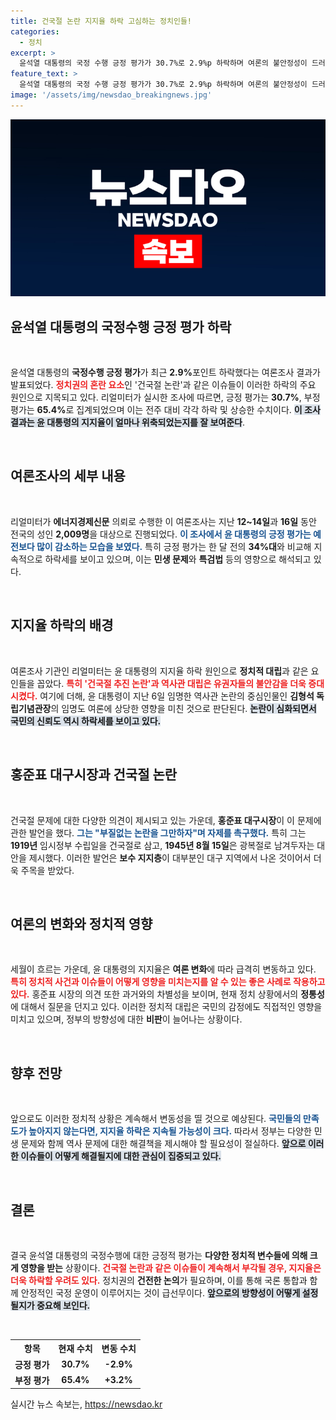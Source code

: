 ```yaml
---
title: 건국절 논란 지지율 하락 고심하는 정치인들!
categories:
  - 정치
excerpt: >
  윤석열 대통령의 국정 수행 긍정 평가가 30.7%로 2.9%p 하락하며 여론의 불안정성이 드러났다. 건국절 논란에 직면한 대통령과 홍준표 시장의 반응은 과연 민심을 돌릴 수 있을까? 클릭하여 상세 내용을 확인해보세요!
feature_text: >
  윤석열 대통령의 국정 수행 긍정 평가가 30.7%로 2.9%p 하락하며 여론의 불안정성이 드러났다. 건국절 논란에 직면한 대통령과 홍준표 시장의 반응은 과연 민심을 돌릴 수 있을까? 클릭하여 상세 내용을 확인해보세요!
image: '/assets/img/newsdao_breakingnews.jpg'
---
```


<p><img src="/assets/img/newsdao_breakingnews.jpg" alt="koreaapp 속보" /></p>

<h2 data-ke-size="size26">윤석열 대통령의 국정수행 긍정 평가 하락</h2>

<p data-ke-size="size16">&nbsp;</p>

<p>윤석열 대통령의 <strong>국정수행 긍정 평가</strong>가 최근 <strong>2.9%</strong>포인트 하락했다는 여론조사 결과가 발표되었다. <b><span style="color: #ee2323;">정치권의 혼란 요소</span></b>인 '건국절 논란'과 같은 이슈들이 이러한 하락의 주요 원인으로 지목되고 있다. 리얼미터가 실시한 조사에 따르면, 긍정 평가는 <strong>30.7%</strong>, 부정 평가는 <strong>65.4%</strong>로 집계되었으며 이는 전주 대비 각각 하락 및 상승한 수치이다. <b><span style="background-color: #21538527;">이 조사 결과는 윤 대통령의 지지율이 얼마나 위축되었는지를 잘 보여준다</span></b>.</p>

<p data-ke-size="size16">&nbsp;</p>

<h2 data-ke-size="size26">여론조사의 세부 내용</h2>

<p data-ke-size="size16">&nbsp;</p>

<p>리얼미터가 <strong>에너지경제신문</strong> 의뢰로 수행한 이 여론조사는 지난 <strong>12~14일</strong>과 <strong>16일</strong> 동안 전국의 성인 <strong>2,009명</strong>을 대상으로 진행되었다. <b><span style="color: #1a5490;">이 조사에서 윤 대통령의 긍정 평가는 예전보다 많이 감소하는 모습을 보였다.</span></b> 특히 긍정 평가는 한 달 전의 <strong>34%대</strong>와 비교해 지속적으로 하락세를 보이고 있으며, 이는 <strong>민생 문제</strong>와 <strong>특검법</strong> 등의 영향으로 해석되고 있다. </p>

<p data-ke-size="size16">&nbsp;</p>

<h2 data-ke-size="size26">지지율 하락의 배경</h2>

<p data-ke-size="size16">&nbsp;</p>

<p>여론조사 기관인 리얼미터는 윤 대통령의 지지율 하락 원인으로 <strong>정치적 대립</strong>과 같은 요인들을 꼽았다. <b><span style="color: #ee2323;">특히 '건국절 추진 논란'과 역사관 대립은 유권자들의 불안감을 더욱 증대시켰다.</span></b> 여기에 더해, 윤 대통령이 지난 6일 임명한 역사관 논란의 중심인물인 <strong>김형석 독립기념관장</strong>의 임명도 여론에 상당한 영향을 미친 것으로 판단된다. <b><span style="background-color: #21538527;">논란이 심화되면서 국민의 신뢰도 역시 하락세를 보이고 있다.</span></b></p>

<p data-ke-size="size16">&nbsp;</p>

<h2 data-ke-size="size26">홍준표 대구시장과 건국절 논란</h2>

<p data-ke-size="size16">&nbsp;</p>

<p>건국절 문제에 대한 다양한 의견이 제시되고 있는 가운데, <strong>홍준표 대구시장</strong>이 이 문제에 관한 발언을 했다. <b><span style="color: #1a5490;">그는 "부질없는 논란을 그만하자"며 자제를 촉구했다.</span></b> 특히 그는 <strong>1919년</strong> 임시정부 수립일을 건국절로 삼고, <strong>1945년 8월 15일</strong>은 광복절로 남겨두자는 대안을 제시했다. 이러한 발언은 <strong>보수 지지층</strong>이 대부분인 대구 지역에서 나온 것이어서 더욱 주목을 받았다.</p>

<p data-ke-size="size16">&nbsp;</p>

<h2 data-ke-size="size26">여론의 변화와 정치적 영향</h2>

<p data-ke-size="size16">&nbsp;</p>

<p>세월이 흐르는 가운데, 윤 대통령의 지지율은 <strong>여론 변화</strong>에 따라 급격히 변동하고 있다. <b><span style="color: #ee2323;">특히 정치적 사건과 이슈들이 어떻게 영향을 미치는지를 알 수 있는 좋은 사례로 작용하고 있다.</span></b> 홍준표 시장의 의견 또한 과거와의 차별성을 보이며, 현재 정치 상황에서의 <strong>정통성</strong>에 대해서 질문을 던지고 있다. 이러한 정치적 대립은 국민의 감정에도 직접적인 영향을 미치고 있으며, 정부의 방향성에 대한 <strong>비판</strong>이 늘어나는 상황이다.</p>

<p data-ke-size="size16">&nbsp;</p>

<h2 data-ke-size="size26">향후 전망</h2>

<p data-ke-size="size16">&nbsp;</p>

<p>앞으로도 이러한 정치적 상황은 계속해서 변동성을 띨 것으로 예상된다. <b><span style="color: #1a5490;">국민들의 만족도가 높아지지 않는다면, 지지율 하락은 지속될 가능성이 크다.</span></b> 따라서 정부는 다양한 민생 문제와 함께 역사 문제에 대한 해결책을 제시해야 할 필요성이 절실하다. <b><span style="background-color: #21538527;">앞으로 이러한 이슈들이 어떻게 해결될지에 대한 관심이 집중되고 있다.</span></b></p>

<p data-ke-size="size16">&nbsp;</p>

<h2 data-ke-size="size26">결론</h2>

<p data-ke-size="size16">&nbsp;</p>

<p>결국 윤석열 대통령의 국정수행에 대한 긍정적 평가는 <strong>다양한 정치적 변수들에 의해 크게 영향을 받는</strong> 상황이다. <b><span style="color: #ee2323;">건국절 논란과 같은 이슈들이 계속해서 부각될 경우, 지지율은 더욱 하락할 우려도 있다.</span></b> 정치권의 <strong>건전한 논의</strong>가 필요하며, 이를 통해 국론 통합과 함께 안정적인 국정 운영이 이루어지는 것이 급선무이다. <b><span style="background-color: #21538527;">앞으로의 방향성이 어떻게 설정될지가 중요해 보인다.</span></b></p>

<p data-ke-size="size16">&nbsp;</p>

<table>
  <tr>
    <th style="text-align: center; height: 17px;"><b>항목</b></th>
    <th style="text-align: center; height: 17px;"><b>현재 수치</b></th>
    <th style="text-align: center; height: 17px;"><b>변동 수치</b></th>
  </tr>
  <tr>
    <td style="text-align: center; height: 17px;"><b>긍정 평가</b></td>
    <td style="text-align: center; height: 17px;"><b>30.7%</b></td>
    <td style="text-align: center; height: 17px;"><b>-2.9%</b></td>
  </tr>
  <tr>
    <td style="text-align: center; height: 17px;"><b>부정 평가</b></td>
    <td style="text-align: center; height: 17px;"><b>65.4%</b></td>
    <td style="text-align: center; height: 17px;"><b>+3.2%</b></td>
  </tr>
</table>
실시간 뉴스 속보는, <a href="https://newsdao.kr" rel="dofollow">https://newsdao.kr</a>


